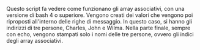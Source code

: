 Questo script fa vedere come funzionano gli array associativi, con una versione di bash 4 o superiore.
Vengono creati dei valori che vengono poi riproposti all'interno delle righe di messaggio.
In questo caso, si hanno gli indirizzi di tre persone, Charles, John e Wilma.
Nella parte finale, sempre con echo, vengono stampati solo i nomi delle tre persone, ovvero gli indici degli array associativi.
